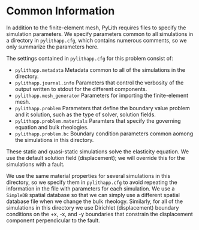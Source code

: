 # Common Information

In addition to the finite-element mesh, PyLith requires files to specify the simulation parameters.
We specify parameters common to all simulations in a directory in `pylithapp.cfg`, which contains numerous comments, so we only summarize the parameters here.

The settings contained in `pylithapp.cfg` for this problem consist of:

* `pylithapp.metadata` Metadata common to all of the simulations in the directory.
* `pylithapp.journal.info` Parameters that control the verbosity of the output written to stdout for the different components.
* `pylithapp.mesh_generator` Parameters for importing the finite-element mesh.
* `pylithapp.problem` Parameters that define the boundary value problem and it solution, such as the type of solver, solution fields.
* `pylithapp.problem.materials` Paramters that specify the governing equation and bulk rheologies.
* `pylithapp.problem.bc` Boundary condition parameters common aomong the simulations in this directory.

These static and quasi-static simulations solve the elasticity equation.
We use the default solution field (displacement); we will override this for the simulations with a fault.

We use the same material properties for several simulations in this directory, so we specify them in `pylithapp.cfg` to avoid repeating the information in the file with parameters for each simulation.
We use a `SimpleDB` spatial database so that we can simply use a different spatial database file when we change the bulk rheology.
Similarly, for all of the simulations in this directory we use Dirichlet (displacement) boundary conditions on the +x, -x, and -y boundaries that constrain the displacement component perpendicular to the fault.
